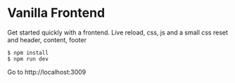 # Vanilla Frontend

Get started quickly with a frontend. Live reload, css, js and a small css reset and header, content, footer

```
$ npm install
$ npm run dev
```

Go to http://localhost:3009
